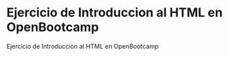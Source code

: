 # Ejercicio de Introduccion al HTML en OpenBootcamp
Ejercicio de Introduccion al HTML en OpenBootcamp
